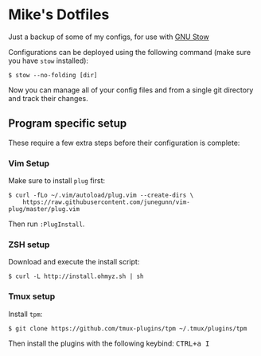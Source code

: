 # Mike's Dotfiles

Just a backup of some of my configs, for use with [GNU Stow](http://www.gnu.org/software/stow/)

Configurations can be deployed using the following command (make sure you have `stow` installed):

```console
$ stow --no-folding [dir]
```

Now you can manage all of your config files and from a single git directory and track their changes.

## Program specific setup

These require a few extra steps before their configuration is complete:

### Vim Setup

Make sure to install `plug` first:

```console
$ curl -fLo ~/.vim/autoload/plug.vim --create-dirs \
    https://raw.githubusercontent.com/junegunn/vim-plug/master/plug.vim
```
Then run `:PlugInstall`.

### ZSH setup

Download and execute the install script:

```console
$ curl -L http://install.ohmyz.sh | sh
```

### Tmux setup

Install `tpm`:

```console
$ git clone https://github.com/tmux-plugins/tpm ~/.tmux/plugins/tpm
```
Then install the plugins with the following keybind: <kbd>CTRL+a I</kbd>
